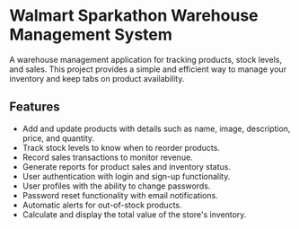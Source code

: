 # Walmart Sparkathon Warehouse Management System
A warehouse management application for tracking products, stock levels, and sales. This project provides a simple and efficient way to manage your inventory and keep tabs on product availability.

## Features 
- Add and update products with details such as name, image, description, price, and quantity.
- Track stock levels to know when to reorder products.
- Record sales transactions to monitor revenue.
- Generate reports for product sales and inventory status.
- User authentication with login and sign-up functionality.
- User profiles with the ability to change passwords.
- Password reset functionality with email notifications.
- Automatic alerts for out-of-stock products.
- Calculate and display the total value of the store's inventory.
